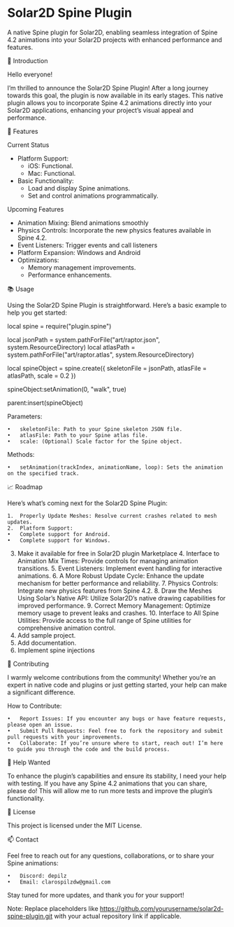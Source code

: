 # Solar2D Spine Plugin

A native Spine plugin for Solar2D, enabling seamless integration of Spine 4.2 animations into your Solar2D projects with enhanced performance and features.

🎉 Introduction

Hello everyone!

I’m thrilled to announce the Solar2D Spine Plugin! After a long journey towards this goal, the plugin is now available in its early stages. This native plugin allows you to incorporate Spine 4.2 animations directly into your Solar2D applications, enhancing your project’s visual appeal and performance.

🚀 Features

Current Status

- Platform Support:
    - iOS: Functional.
    - Mac: Functional.
- Basic Functionality:
	- Load and display Spine animations.
	- Set and control animations programmatically.

Upcoming Features

- Animation Mixing: Blend animations smoothly
- Physics Controls: Incorporate the new physics features available in Spine 4.2.
- Event Listeners: Trigger events and call listeners
- Platform Expansion: Windows and Android
- Optimizations:
	- Memory management improvements.
	- Performance enhancements.

📚 Usage

Using the Solar2D Spine Plugin is straightforward. Here’s a basic example to help you get started:

local spine = require("plugin.spine")

local jsonPath = system.pathForFile("art/raptor.json", system.ResourceDirectory)
local atlasPath = system.pathForFile("art/raptor.atlas", system.ResourceDirectory)

local spineObject = spine.create({
    skeletonFile = jsonPath,
    atlasFile = atlasPath,
    scale = 0.2
})

spineObject:setAnimation(0, "walk", true)

parent:insert(spineObject)

Parameters:

	•	skeletonFile: Path to your Spine skeleton JSON file.
	•	atlasFile: Path to your Spine atlas file.
	•	scale: (Optional) Scale factor for the Spine object.

Methods:

	•	setAnimation(trackIndex, animationName, loop): Sets the animation on the specified track.

📈 Roadmap

Here’s what’s coming next for the Solar2D Spine Plugin:

	1.	Properly Update Meshes: Resolve current crashes related to mesh updates.
	2.	Platform Support:
	•	Complete support for Android.
	•	Complete support for Windows.
  3.  Make it available for free in Solar2D plugin Marketplace
	4.	Interface to Animation Mix Times: Provide controls for managing animation transitions.
	5.	Event Listeners: Implement event handling for interactive animations.
	6.	A More Robust Update Cycle: Enhance the update mechanism for better performance and reliability.
	7.	Physics Controls: Integrate new physics features from Spine 4.2.
	8.	Draw the Meshes Using Solar’s Native API: Utilize Solar2D’s native drawing capabilities for improved performance.
	9.	Correct Memory Management: Optimize memory usage to prevent leaks and crashes.
	10.	Interface to All Spine Utilities: Provide access to the full range of Spine utilities for comprehensive animation control.
  11. Add sample project.
  12. Add documentation.
  13. Implement spine injections




🤝 Contributing

I warmly welcome contributions from the community! Whether you’re an expert in native code and plugins or just getting started, your help can make a significant difference.

How to Contribute:

	•	Report Issues: If you encounter any bugs or have feature requests, please open an issue.
	•	Submit Pull Requests: Feel free to fork the repository and submit pull requests with your improvements.
	•	Collaborate: If you’re unsure where to start, reach out! I’m here to guide you through the code and the build process.

🧪 Help Wanted

To enhance the plugin’s capabilities and ensure its stability, I need your help with testing. If you have any Spine 4.2 animations that you can share, please do! This will allow me to run more tests and improve the plugin’s functionality.

📄 License

This project is licensed under the MIT License.

📫 Contact

Feel free to reach out for any questions, collaborations, or to share your Spine animations:

	•	Discord: depilz
	•	Email: clarospilzdw@gmail.com

Stay tuned for more updates, and thank you for your support!

Note: Replace placeholders like https://github.com/yourusername/solar2d-spine-plugin.git with your actual repository link if applicable.
